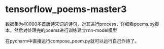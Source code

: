 # tensorflow_poems-master3

数据集为40000多首唐诗宋词的诗句，对其进行process，详细看poems.py脚本，然后对处理完的poems进行训练建立rnn-model模型

在pycharm中直接运行compose_poem.py就可以运行自己作诗了。

